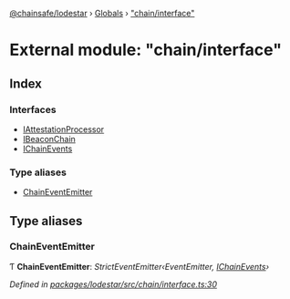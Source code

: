 [@chainsafe/lodestar](../README.md) › [Globals](../globals.md) › ["chain/interface"](_chain_interface_.md)

# External module: "chain/interface"

## Index

### Interfaces

* [IAttestationProcessor](../interfaces/_chain_interface_.iattestationprocessor.md)
* [IBeaconChain](../interfaces/_chain_interface_.ibeaconchain.md)
* [IChainEvents](../interfaces/_chain_interface_.ichainevents.md)

### Type aliases

* [ChainEventEmitter](_chain_interface_.md#chaineventemitter)

## Type aliases

###  ChainEventEmitter

Ƭ **ChainEventEmitter**: *StrictEventEmitter‹EventEmitter, [IChainEvents](../interfaces/_chain_interface_.ichainevents.md)›*

*Defined in [packages/lodestar/src/chain/interface.ts:30](https://github.com/ChainSafe/lodestar/blob/b6353573c/packages/lodestar/src/chain/interface.ts#L30)*
